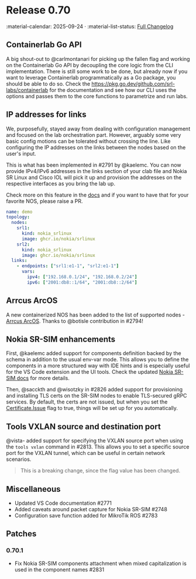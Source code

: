 # Release 0.70

:material-calendar: 2025-09-24 · :material-list-status: [Full Changelog](https://github.com/srl-labs/containerlab/releases)

## Containerlab Go API

A big shout-out to @carlmontanari for picking up the fallen flag and working on the Containerlab Go API by decoupling the core logic from the CLI implementation. There is still some work to be done, but already now if you want to leverage Containerlab programmatically as a Go package, you should be able to do so. Check the https://pkg.go.dev/github.com/srl-labs/containerlab for the documentation and see how our CLI uses the options and passes them to the core functions to parametrize and run labs.

## IP addresses for links

We, purposefully, stayed away from dealing with configuration management and focused on the lab orchestration part. However, arguably some very basic config motions can be tolerated without crossing the line. Like configuring the IP addresses on the links between the nodes based on the user's input.

This is what has been implemented in #2791 by @kaelemc. You can now provide IPv4/IPv6 addresses in the links section of your clab file and Nokia SR Linux and Cisco IOL will pick it up and provision the addresses on the respective interfaces as you bring the lab up.

Check more on this feature in the [docs](../manual/topo-def-file.md#variables) and if you want to have that for your favorite NOS, please raise a PR.

```yaml
name: demo
topology:
  nodes:
    srl1:
      kind: nokia_srlinux
      image: ghcr.io/nokia/srlinux
    srl2:
      kind: nokia_srlinux
      image: ghcr.io/nokia/srlinux
  links:
    - endpoints: ["srl1:e1-1", "srl2:e1-1"]
      vars:
        ipv4: ["192.168.0.1/24", "192.168.0.2/24"]
        ipv6: ["2001:db8::1/64", "2001:db8::2/64"]
```

## Arrcus ArcOS

A new containerized NOS has been added to the list of supported nodes - [Arrcus ArcOS](../manual/kinds/arrcus_arcos.md). Thanks to @botisle contribution in #2794!

## Nokia SR-SIM enhancements

First, @kaelemc added support for components definition backed by the schema in addition to the usual env-var mode. This allows you to define the components in a more structured way with IDE hints and is especially useful for the VS Code extension and the UI tools. Check the updated [Nokia SR-SIM docs](../manual/kinds/sros.md#sr-sim-variants) for more details.

Then, @sacckth and @wisotzky in #2826 added support for provisioning and installing TLS certs on the SR-SIM nodes to enable TLS-secured gRPC services. By default, the certs are not issued, but when you set the [Certificate.Issue](../manual/nodes.md#certificate) flag to true, things will be set up for you automatically.

## Tools VXLAN source and destination port

@vista- added support for specifying the VXLAN source port when using the `tools vxlan` command in #2813. This allows you to set a specific source port for the VXLAN tunnel, which can be useful in certain network scenarios.

> This is a breaking change, since the flag value has been changed.

## Miscellaneous

* Updated VS Code documentation #2771
* Added caveats around packet capture for Nokia SR-SIM #2748
* Configuration save function added for MikroTik ROS #2783

## Patches

### 0.70.1

* Fix Nokia SR-SIM components attachment when mixed capitalization is used in the component names #2831
